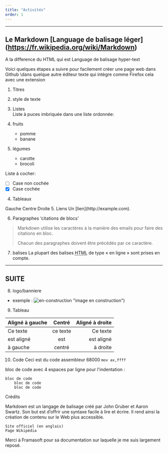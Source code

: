 ```yaml
---
title: "Activités"
order: 1
---
```

---
Le Markdown  [Language de balisage léger] (https://fr.wikipedia.org/wiki/Markdown)
---

A la difference du HTML qui est Language de balisage hyper-text

Voici quelques étapes a suivre pour facilement créer une page web dans Github \dans quelque autre éditeur texte qui intègre comme Firefox cela avec une extension 

1. Titres  

2. style de texte  
3. Listes  
  Liste à puces imbriquée dans une liste ordonnée:

  1. fruits
     * pomme
     * banane
  2. légumes
     - carotte
     - brocoli

Liste à cocher:
 - [ ] Case non cochée
 - [x] Case cochée
  4. Tableaux
 </tr>
 <tr>
  <td align="left">Gauche</td>
  <td align="center">Centre</td>
  <td align="right">Droite</td>
 </tr>
</tbody>
</table>
  5. Liens
Un [lien](http://example.com).

  6. Paragraphes ‘citations de blocs’
> Markdown utilise les caractères à la manière des emails pour faire des citations en bloc.
>
> Chacun des paragraphes doivent être précédés par ce caractère.
  7. balises
La plupart des balises <abbr title="Hypertext Markup Language">HTML</abbr> de type « en ligne » sont prises en compte.
>
---
SUITE
---
  8. logo/banniere
 - exemple :
![en-construction]('en-construction.jpg') "image en construction")
  9. Tableau

| Aligné à gauche  | Centré          | Aligné à droite |
|:-----------------|:---------------:| ---------------:|
| Ce texte         | ce texte        | Ce texte        |
| est aligné       | est             | est aligné      |
| à gauche         | centré          | à droite        |

  10. Code
Ceci est du code assembleur 68000 `mov ax,ffff` 

bloc de code avec 4 espaces par ligne pour l'indentation :
```
bloc de code
    bloc de code
    bloc de code
```
Crédits

Markdown est un langage de balisage créé par John Gruber et Aaron Swartz. Son but est d’offrir une syntaxe facile à lire et écrire. Il rend ainsi la création de contenu sur le Web plus accessible.

    Site officiel (en anglais)
    Page Wikipédia

Merci à Framasoft pour sa documentation sur laquelle je me suis largement reposé. 
